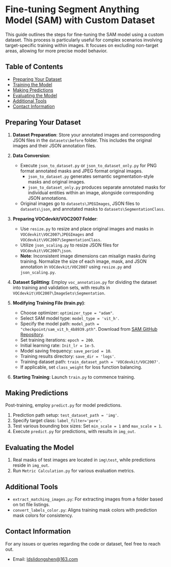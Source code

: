 # Fine-tuning Segment Anything Model (SAM) with Custom Dataset

This guide outlines the steps for fine-tuning the SAM model using a custom dataset. This process is particularly useful for complex scenarios involving target-specific training within images. It focuses on excluding non-target areas, allowing for more precise model behavior.

## Table of Contents
- [Preparing Your Dataset](#preparing-your-dataset)
- [Training the Model](#training-the-model)
- [Making Predictions](#making-predictions)
- [Evaluating the Model](#evaluating-the-model)
- [Additional Tools](#additional-tools)
- [Contact Information](#contact-information)

## Preparing Your Dataset

1. **Dataset Preparation**: Store your annotated images and corresponding JSON files in the `datasets\before` folder. This includes the original images and their JSON annotation files.

2. **Data Conversion**:
   - Execute `json_to_dataset.py` or `json_to_dataset_only.py` for PNG format annotated masks and JPEG format original images.
     - `json_to_dataset.py` generates semantic segmentation-style masks and original images.
     - `json_to_dataset_only.py` produces separate annotated masks for individual entities within an image, alongside corresponding JSON annotations.
   - Original images go to `datasets\JPEGImages`, JSON files to `datasets\json`, and annotated masks to `datasets\SegmentationClass`.

3. **Preparing VOCdevkit/VOC2007 Folder**:
   - Use `resize.py` to resize and place original images and masks in `VOCdevkit\VOC2007\JPEGImages` and `VOCdevkit\VOC2007\SegmentationClass`.
   - Utilize `json_scaling.py` to resize JSON files for `VOCdevkit\VOC2007\json`.
   - **Note**: Inconsistent image dimensions can misalign masks during training. Normalize the size of each image, mask, and JSON annotation in `VOCdevkit/VOC2007` using `resize.py` and `json_scaling.py`.

4. **Dataset Splitting**: Employ `voc_annotation.py` for dividing the dataset into training and validation sets, with results in `VOCdevkit\VOC2007\ImageSets\Segmentation`.

5. **Modifying Training File (train.py)**:
   - Choose optimizer: `optimizer_type = "adam"`.
   - Select SAM model type: `model_type = 'vit_h'`.
   - Specify the model path: `model_path = "checkpoint/sam_vit_h_4b8939.pth"`. Download from [SAM GitHub Repository](https://github.com/facebookresearch/segment-anything).
   - Set training iterations: `epoch = 200`.
   - Initial learning rate: `Init_lr = 1e-5`.
   - Model saving frequency: `save_period = 10`.
   - Training results directory: `save_dir = 'logs'`.
   - Training dataset path: `train_dataset_path = 'VOCdevkit/VOC2007'`.
   - If applicable, set `class_weight` for loss function balancing.

6. **Starting Training**: Launch `train.py` to commence training.

## Making Predictions

Post-training, employ `predict.py` for model predictions.

1. Prediction path setup: `test_dataset_path = 'img'`.
2. Specify target class: `label_filter='pore'`.
3. Test various bounding box sizes: Set `min_scale = 1` and `max_scale = 1`.
4. Execute `predict.py` for predictions, with results in `img_out`.

## Evaluating the Model

1. Real masks of test images are located in `img\test`, while predictions reside in `img_out`.
2. Run `Metric Calculation.py` for various evaluation metrics.

## Additional Tools

- `extract_matching_images.py`: For extracting images from a folder based on txt file listings.
- `convert_labels_color.py`: Aligns training mask colors with prediction mask colors for consistency.

## Contact Information

For any issues or queries regarding the code or dataset, feel free to reach out.

- Email: [ldslidongshen@163.com](mailto:ldslidongshen@163.com)

